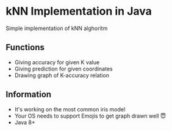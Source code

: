 # kNN Implementation in Java

Simple implementation of kNN alghoritm

## Functions

* Giving accuracy for given K value
* Giving prediction for given coordinates
* Drawing graph of K-accuracy relation

## Information

* It's working on the most common iris model
* Your OS needs to support Emojis to get graph drawn well 😇
* Java 8+
